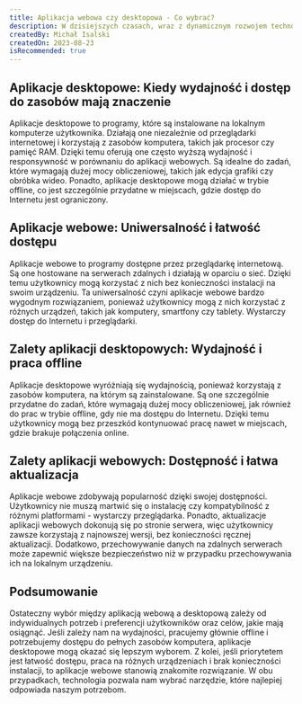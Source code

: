 ```yaml
---
title: Aplikacja webowa czy desktopowa - Co wybrać?
description: W dzisiejszych czasach, wraz z dynamicznym rozwojem technologii, wybór pomiędzy aplikacją webową a desktopową może stwarzać pewne dylematy dla twórców oraz użytkowników. Oba rodzaje aplikacji mają swoje własne zalety i wady, dlatego warto dokładnie przyjrzeć się temu wyborowi.
createdBy: Michał Isalski
createdOn: 2023-08-23
isRecommended: true
---
```


## Aplikacje desktopowe: Kiedy wydajność i dostęp do zasobów mają znaczenie
Aplikacje desktopowe to programy, które są instalowane na lokalnym komputerze użytkownika. Działają one niezależnie od przeglądarki internetowej i korzystają z zasobów komputera, takich jak procesor czy pamięć RAM. Dzięki temu oferują one często wyższą wydajność i responsywność w porównaniu do aplikacji webowych. Są idealne do zadań, które wymagają dużej mocy obliczeniowej, takich jak edycja grafiki czy obróbka wideo. Ponadto, aplikacje desktopowe mogą działać w trybie offline, co jest szczególnie przydatne w miejscach, gdzie dostęp do Internetu jest ograniczony.
## Aplikacje webowe: Uniwersalność i łatwość dostępu
Aplikacje webowe to programy dostępne przez przeglądarkę internetową. Są one hostowane na serwerach zdalnych i działają w oparciu o sieć. Dzięki temu użytkownicy mogą korzystać z nich bez konieczności instalacji na swoim urządzeniu. Ta uniwersalność czyni aplikacje webowe bardzo wygodnym rozwiązaniem, ponieważ użytkownicy mogą z nich korzystać z różnych urządzeń, takich jak komputery, smartfony czy tablety. Wystarczy dostęp do Internetu i przeglądarki.
## Zalety aplikacji desktopowych: Wydajność i praca offline
Aplikacje desktopowe wyróżniają się wydajnością, ponieważ korzystają z zasobów komputera, na którym są zainstalowane. Są one szczególnie przydatne do zadań, które wymagają dużej mocy obliczeniowej, jak również do prac w trybie offline, gdy nie ma dostępu do Internetu. Dzięki temu użytkownicy mogą bez przeszkód kontynuować pracę nawet w miejscach, gdzie brakuje połączenia online.
## Zalety aplikacji webowych: Dostępność i łatwa aktualizacja
Aplikacje webowe zdobywają popularność dzięki swojej dostępności. Użytkownicy nie muszą martwić się o instalację czy kompatybilność z różnymi platformami - wystarczy przeglądarka. Ponadto, aktualizacje aplikacji webowych dokonują się po stronie serwera, więc użytkownicy zawsze korzystają z najnowszej wersji, bez konieczności ręcznej aktualizacji. Dodatkowo, przechowywanie danych na zdalnych serwerach może zapewnić większe bezpieczeństwo niż w przypadku przechowywania ich na lokalnym urządzeniu.
## Podsumowanie
Ostateczny wybór między aplikacją webową a desktopową zależy od indywidualnych potrzeb i preferencji użytkowników oraz celów, jakie mają osiągnąć. Jeśli zależy nam na wydajności, pracujemy głównie offline i potrzebujemy dostępu do pełnych zasobów komputera, aplikacje desktopowe mogą okazać się lepszym wyborem. Z kolei, jeśli priorytetem jest łatwość dostępu, praca na różnych urządzeniach i brak konieczności instalacji, to aplikacje webowe stanowią znakomite rozwiązanie. W obu przypadkach, technologia pozwala nam wybrać narzędzie, które najlepiej odpowiada naszym potrzebom.
